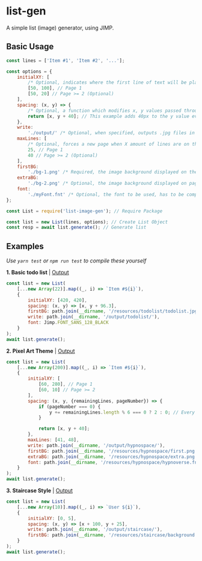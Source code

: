 # list-gen

A simple list (image) generator, using JIMP.

## Basic Usage

```js
const lines = ['Item #1', 'Item #2', '...'];

const options = {
	initialXY: [
		/* Optional, indicates where the first line of text will be placed on the page */
		[50, 100], // Page 1
		[50, 20] // Page >= 2 (Optional)
	],
	spacing: (x, y) => {
		/* Optional, a function which modifies x, y values passed through it */
		return [x, y + 40]; // This example adds 40px to the y value every new line
	},
	write:
		'./output/' /* Optional, when specified, outputs .jpg files in addition to returning buffer(s) */,
	maxLines: [
		/* Optional, forces a new page when X amount of lines are on the page */
		25, // Page 1
		40 // Page >= 2 (Optional)
	],
	firstBG:
		'./bg-1.png' /* Required, the image background displayed on the first (or subsequent) page */,
	extraBG:
		'./bg-2.png' /* Optional, the image background displayed on pages 2 and above */,
	font:
		'./myFont.fnt' /* Optional, the font to be used, has to be compatible with Jimp */
};
```

```js
const List = require('list-image-gen'); // Require Package

const list = new List(lines, options); // Create List Object
const resp = await list.generate(); // Generate list
```

## Examples

_Use `yarn test` or `npm run test` to compile these yourself_

**1. Basic todo list** | [Output](https://github.com/lorencerri/list-image-gen/tree/master/test/output/todolist)

```js
const list = new List(
	[...new Array(22)].map((_, i) => `Item #${i}`),
	{
		initialXY: [420, 420],
		spacing: (x, y) => [x, y + 96.3],
		firstBG: path.join(__dirname, '/resources/todolist/todolist.jpg'),
		write: path.join(__dirname, '/output/todolist/'),
		font: Jimp.FONT_SANS_128_BLACK
	}
);
await list.generate();
```

**2. Pixel Art Theme** | [Output](https://github.com/lorencerri/list-image-gen/tree/master/test/output/hypnospace)

```js
const list = new List(
	[...new Array(200)].map((_, i) => `Item #${i}`),
	{
		initialXY: [
			[60, 280], // Page 1
			[60, 10] // Page >= 2
		],
		spacing: (x, y, {remainingLines, pageNumber}) => {
			if (pageNumber === 0) {
				y += remainingLines.length % 6 === 0 ? 2 : 0; // Every 6 items on the first page, add 2 to the y position
			}

			return [x, y + 40];
		},
		maxLines: [41, 48],
		write: path.join(__dirname, '/output/hypnospace/'),
		firstBG: path.join(__dirname, '/resources/hypnospace/first.png'),
		extraBG: path.join(__dirname, '/resources/hypnospace/extra.png'),
		font: path.join(__dirname, '/resources/hypnospace/hypnoverse.fnt')
	}
);
await list.generate();
```

**3. Staircase Style** | [Output](https://github.com/lorencerri/list-image-gen/tree/master/test/output/staircase)

```js
const list = new List(
	[...new Array(10)].map((_, i) => `User ${i}`),
	{
		initialXY: [0, 5],
		spacing: (x, y) => [x + 100, y + 25],
		write: path.join(__dirname, '/output/staircase/'),
		firstBG: path.join(__dirname, '/resources/staircase/background.png')
	}
);
await list.generate();
```
